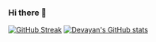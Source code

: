 ### Hi there 👋

<!--
**devayanm/devayanm** is a ✨ _special_ ✨ repository because its `README.md` (this file) appears on your GitHub profile.

Here are some ideas to get you started:

- 🔭 I’m currently working on ...
- 🌱 I’m currently learning ...
- 👯 I’m looking to collaborate on ...
- 🤔 I’m looking for help with ...
- 💬 Ask me about ...
- 📫 How to reach me: ...
- 😄 Pronouns: ...
- ⚡ Fun fact: ...
-->

[![GitHub Streak](https://streak-stats.demolab.com/?user=devayanm)](https://git.io/streak-stats)
[![Devayan's GitHub stats](https://github-readme-stats.vercel.app/api?username=devayanm)](https://github.com/anuraghazra/github-readme-stats)
